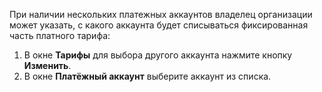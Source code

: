 При наличии нескольких платежных аккаунтов владелец организации может указать, с какого аккаунта будет списываться фиксированная часть платного тарифа:

1. В окне **Тарифы** для выбора другого аккаунта нажмите кнопку **Изменить**.
1. В окне **Платёжный аккаунт** выберите аккаунт из списка.